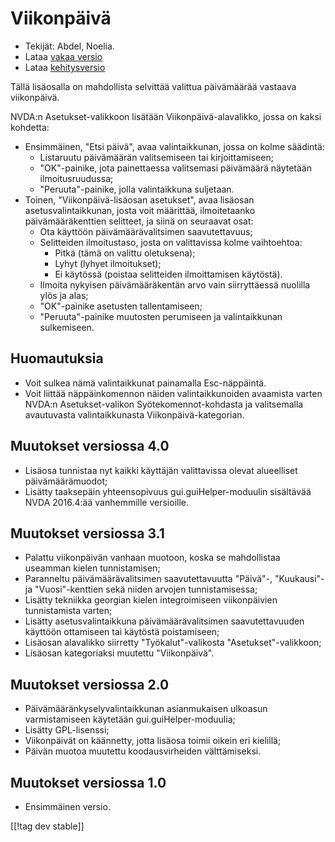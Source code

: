 # Viikonpäivä #

*	 Tekijät: Abdel, Noelia.
*	 Lataa [vakaa versio][1]
*	 Lataa [kehitysversio][2]

Tällä lisäosalla on mahdollista selvittää valittua päivämäärää vastaava
viikonpäivä.

NVDA:n Asetukset-valikkoon lisätään Viikonpäivä-alavalikko, jossa on kaksi
kohdetta:


*	Ensimmäinen, "Etsi päivä", avaa valintaikkunan, jossa on kolme säädintä:
	*	Listaruutu päivämäärän valitsemiseen tai kirjoittamiseen;
	*	"OK"-painike, jota painettaessa valitsemasi päivämäärä näytetään ilmoitusruudussa;
	*	"Peruuta"-painike, jolla valintaikkuna suljetaan.
*	Toinen, "Viikonpäivä-lisäosan asetukset", avaa lisäosan asetusvalintaikkunan, josta voit määrittää, ilmoitetaanko päivämääräkenttien selitteet, ja siinä on seuraavat osat:
	*	Ota käyttöön päivämäärävalitsimen saavutettavuus;
	*	Selitteiden ilmoitustaso, josta on valittavissa kolme vaihtoehtoa:
		*	Pitkä (tämä on valittu oletuksena);
		*	Lyhyt (lyhyet ilmoitukset);
		*	Ei käytössä (poistaa selitteiden ilmoittamisen käytöstä).
	*	Ilmoita nykyisen päivämääräkentän arvo vain siirryttäessä nuolilla ylös ja alas;
	*	"OK"-painike asetusten tallentamiseen;
	*	"Peruuta"-painike muutosten perumiseen ja valintaikkunan sulkemiseen.


## Huomautuksia ##

*	 Voit sulkea nämä valintaikkunat painamalla Esc-näppäintä.
*	 Voit liittää näppäinkomennon näiden valintaikkunoiden avaamista varten
   NVDA:n Asetukset-valikon Syötekomennot-kohdasta ja valitsemalla
   avautuvasta valintaikkunasta Viikonpäivä-kategorian.

## Muutokset versiossa 4.0 ##

*	 Lisäosa tunnistaa nyt kaikki käyttäjän valittavissa olevat alueelliset
   päivämäärämuodot;
*	 Lisätty taaksepäin yhteensopivuus gui.guiHelper-moduulin sisältävää NVDA
   2016.4:ää vanhemmille versioille.

## Muutokset versiossa 3.1 ##

*	 Palattu viikonpäivän vanhaan muotoon, koska se mahdollistaa useamman
   kielen tunnistamisen;
*	 Paranneltu päivämäärävalitsimen saavutettavuutta "Päivä"-, "Kuukausi"- ja
   "Vuosi"-kenttien sekä niiden arvojen tunnistamisessa;
*	 Lisätty tekniikka georgian kielen integroimiseen viikonpäivien
   tunnistamista varten;
*	 Lisätty asetusvalintaikkuna päivämäärävalitsimen saavutettavuuden
   käyttöön ottamiseen tai käytöstä poistamiseen;
*	 Lisäosan alavalikko siirretty "Työkalut"-valikosta "Asetukset"-valikkoon;
*	 Lisäosan kategoriaksi muutettu "Viikonpäivä".

## Muutokset versiossa 2.0 ##

*	 Päivämääränkyselyvalintaikkunan asianmukaisen ulkoasun varmistamiseen
   käytetään gui.guiHelper-moduulia;
*	 Lisätty GPL-lisenssi;
*	 Viikonpäivät on käännetty, jotta lisäosa toimii oikein eri kielillä;
*	 Päivän muotoa muutettu koodausvirheiden välttämiseksi.

## Muutokset versiossa 1.0 ##

*	 Ensimmäinen versio.

[[!tag dev stable]]

[1]: https://addons.nvda-project.org/files/get.php?file=dw

[2]: https://addons.nvda-project.org/files/get.php?file=dw-dev
